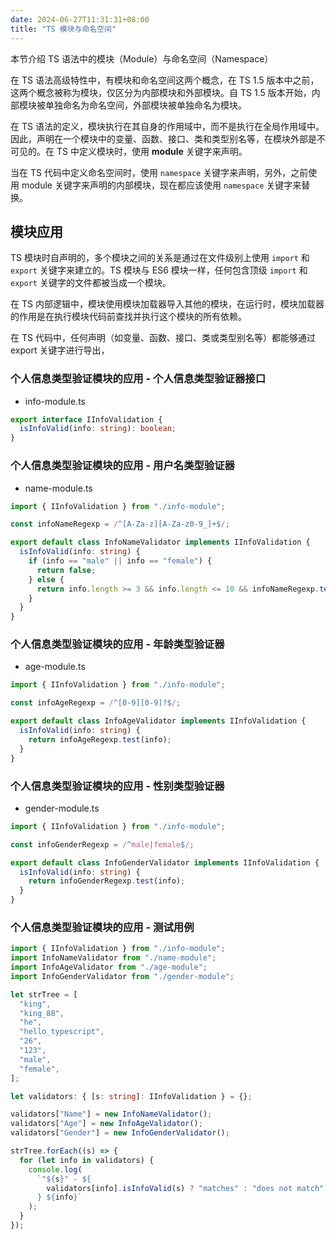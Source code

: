 ```yaml
---
date: 2024-06-27T11:31:31+08:00
title: "TS 模块与命名空间"
---
```


本节介绍 TS 语法中的模块（Module）与命名空间（Namespace）

在 TS 语法高级特性中，有模块和命名空间这两个概念，在 TS 1.5 版本中之前，这两个概念被称为模块，仅区分为内部模块和外部模块。自 TS 1.5 版本开始，内部模块被单独命名为命名空间，外部模块被单独命名为模块。

在 TS 语法的定义，模块执行在其自身的作用域中，而不是执行在全局作用域中。因此，声明在一个模块中的变量、函数、接口、类和类型别名等，在模块外部是不可见的。在 TS 中定义模块时，使用 **module** 关键字来声明。

当在 TS 代码中定义命名空间时，使用 `namespace` 关键字来声明，另外，之前使用 module 关键字来声明的内部模块，现在都应该使用 `namespace` 关键字来替换。

## 模块应用

TS 模块时自声明的，多个模块之间的关系是通过在文件级别上使用 `import` 和 `export` 关键字来建立的。TS 模块与 ES6 模块一样，任何包含顶级 `import` 和 `export` 关键字的文件都被当成一个模块。

在 TS 内部逻辑中，模块使用模块加载器导入其他的模块，在运行时，模块加载器的作用是在执行模块代码前查找并执行这个模块的所有依赖。

在 TS 代码中，任何声明（如变量、函数、接口、类或类型别名等）都能够通过 export 关键字进行导出，

### 个人信息类型验证模块的应用 - 个人信息类型验证器接口

- info-module.ts

```ts
export interface IInfoValidation {
  isInfoValid(info: string): boolean;
}
```

### 个人信息类型验证模块的应用 - 用户名类型验证器

- name-module.ts

```ts
import { IInfoValidation } from "./info-module";

const infoNameRegexp = /^[A-Za-z][A-Za-z0-9_]+$/;

export default class InfoNameValidator implements IInfoValidation {
  isInfoValid(info: string) {
    if (info == "male" || info == "female") {
      return false;
    } else {
      return info.length >= 3 && info.length <= 10 && infoNameRegexp.test(info);
    }
  }
}
```

### 个人信息类型验证模块的应用 - 年龄类型验证器

- age-module.ts

```ts
import { IInfoValidation } from "./info-module";

const infoAgeRegexp = /^[0-9][0-9]?$/;

export default class InfoAgeValidator implements IInfoValidation {
  isInfoValid(info: string) {
    return infoAgeRegexp.test(info);
  }
}
```

### 个人信息类型验证模块的应用 - 性别类型验证器

- gender-module.ts

```ts
import { IInfoValidation } from "./info-module";

const infoGenderRegexp = /^male|female$/;

export default class InfoGenderValidator implements IInfoValidation {
  isInfoValid(info: string) {
    return infoGenderRegexp.test(info);
  }
}
```

### 个人信息类型验证模块的应用 - 测试用例

```ts
import { IInfoValidation } from "./info-module";
import InfoNameValidator from "./name-module";
import InfoAgeValidator from "./age-module";
import InfoGenderValidator from "./gender-module";

let strTree = [
  "king",
  "king_88",
  "he",
  "hello_typescript",
  "26",
  "123",
  "male",
  "female",
];

let validators: { [s: string]: IInfoValidation } = {};

validators["Name"] = new InfoNameValidator();
validators["Age"] = new InfoAgeValidator();
validators["Gender"] = new InfoGenderValidator();

strTree.forEach((s) => {
  for (let info in validators) {
    console.log(
      `"${s}" - ${
        validators[info].isInfoValid(s) ? "matches" : "does not match"
      } ${info}`
    );
  }
});
```
